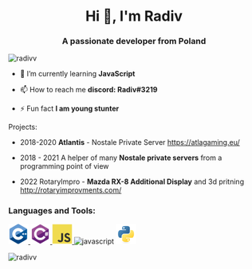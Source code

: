 <h1 align="center">Hi 👋, I'm Radiv</h1>
<h3 align="center">A passionate developer from Poland</h3>

<p align="left"> <img src="https://komarev.com/ghpvc/?username=radivv&label=Profile%20views&color=0e75b6&style=flat" alt="radivv" /> </p>

- 🌱 I’m currently learning **JavaScript**

- 📫 How to reach me **discord: Radiv#3219**

- ⚡ Fun fact **I am young stunter**

<p align="left">Projects: </p>

- 2018-2020 **Atlantis** -  Nostale Private Server https://atlagaming.eu/

- 2018 - 2021 A helper of many **Nostale private servers** from a programming point of view

- 2022 RotaryImpro - **Mazda RX-8 Additional Display** and 3d pritning http://rotaryimprovments.com/

<h3 align="left">Languages and Tools:</h3>
<p align="left"> <a href="https://www.w3schools.com/cpp/" target="_blank" rel="noreferrer"> <img src="https://raw.githubusercontent.com/devicons/devicon/master/icons/cplusplus/cplusplus-original.svg" alt="cplusplus" width="40" height="40"/> </a> <a href="https://www.w3schools.com/cs/" target="_blank" rel="noreferrer"> <img src="https://raw.githubusercontent.com/devicons/devicon/master/icons/csharp/csharp-original.svg" alt="csharp" width="40" height="40"/> </a> <a href="https://developer.mozilla.org/en-US/docs/Web/JavaScript" target="_blank" rel="noreferrer"> <img src="https://raw.githubusercontent.com/devicons/devicon/master/icons/javascript/javascript-original.svg" alt="javascript" width="40" height="40"/> </a><img src="https://www.arkance-systems.pl/wp-content/uploads/sites/8/2020/12/autodesk-fusion-360-product-icon-social-400-300x300.png" alt="javascript" width="40" height="40"/> </a> <a href="https://www.python.org" target="_blank" rel="noreferrer"> <img src="https://raw.githubusercontent.com/devicons/devicon/master/icons/python/python-original.svg" alt="python" width="40" height="40"/> </a> </p>

<p><img align="center" src="https://github-readme-stats.vercel.app/api/top-langs?username=radivv&show_icons=true&locale=en&layout=compact" alt="radivv" /></p>
